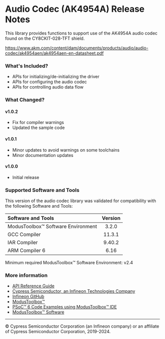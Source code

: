 # Audio Codec (AK4954A) Release Notes

This library provides functions to support use of the AK4954A audio codec found on the CY8CKIT-028-TFT shield.

https://www.akm.com/content/dam/documents/products/audio/audio-codec/ak4954aen/ak4954aen-en-datasheet.pdf

### What's Included?
* APIs for initializing/de-initializing the driver
* APIs for configuring the audio codec
* APIs for controlling audio data flow

### What Changed?
#### v1.0.2
* Fix for compiler warnings
* Updated the sample code
#### v1.0.1
* Minor updates to avoid warnings on some toolchains
* Minor documentation updates
#### v1.0.0
* Initial release

### Supported Software and Tools
This version of the audio codec library was validated for compatibility with the following Software and Tools:

| Software and Tools                        | Version |
| :---                                      | :----:  |
| ModusToolbox™ Software Environment        | 3.2.0   |
| GCC Compiler                              | 11.3.1  |
| IAR Compiler                              | 9.40.2  |
| ARM Compiler 6                            | 6.16    |

Minimum required ModusToolbox™ Software Environment: v2.4

### More information

* [API Reference Guide](https://infineon.github.io/audio-codec-ak4954a/html/index.html)
* [Cypress Semiconductor, an Infineon Technologies Company](http://www.cypress.com)
* [Infineon GitHub](https://github.com/Infineon)
* [ModusToolbox™](https://www.infineon.com/modustoolbox)
* [PSoC™ 6 Code Examples using ModusToolbox™ IDE](https://github.com/Infineon/Code-Examples-for-ModusToolbox™-Software)
* [ModusToolbox™ Software](https://github.com/Infineon/modustoolbox-software)

---
© Cypress Semiconductor Corporation (an Infineon company) or an affiliate of Cypress Semiconductor Corporation, 2019-2024.
